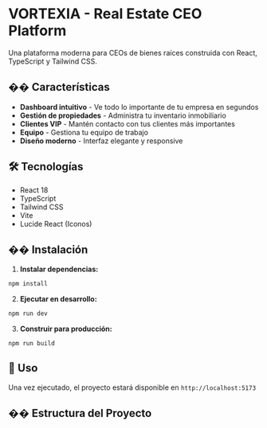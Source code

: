 # VORTEXIA - Real Estate CEO Platform

Una plataforma moderna para CEOs de bienes raíces construida con React, TypeScript y Tailwind CSS.

## �� Características

- **Dashboard intuitivo** - Ve todo lo importante de tu empresa en segundos
- **Gestión de propiedades** - Administra tu inventario inmobiliario
- **Clientes VIP** - Mantén contacto con tus clientes más importantes
- **Equipo** - Gestiona tu equipo de trabajo
- **Diseño moderno** - Interfaz elegante y responsive

## 🛠️ Tecnologías

- React 18
- TypeScript
- Tailwind CSS
- Vite
- Lucide React (Iconos)

## �� Instalación

1. **Instalar dependencias:**
```bash
npm install
```

2. **Ejecutar en desarrollo:**
```bash
npm run dev
```

3. **Construir para producción:**
```bash
npm run build
```

## 🎯 Uso

Una vez ejecutado, el proyecto estará disponible en `http://localhost:5173`

## �� Estructura del Proyecto
